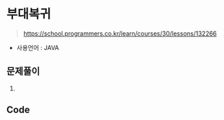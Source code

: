 # 부대복귀
> https://school.programmers.co.kr/learn/courses/30/lessons/132266
- 사용언어 : JAVA

## 문제풀이
1. 

## Code
```

```
